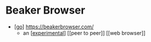 # Beaker Browser

- [[go]] https://beakerbrowser.com/
  - an [[experimental]] [[peer to peer]] [[web browser]]


[//begin]: # "Autogenerated link references for markdown compatibility"
[go]: go "Go"
[experimental]: experimental "Experimental"
[//end]: # "Autogenerated link references"